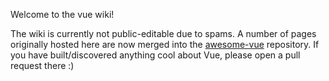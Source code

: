 Welcome to the vue wiki!

The wiki is currently not public-editable due to spams. A number of pages originally hosted here are now merged into the [awesome-vue](https://github.com/vuejs/awesome-vue) repository. If you have built/discovered anything cool about Vue, please open a pull request there :)
